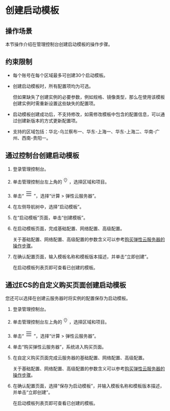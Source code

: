 # 创建启动模板<a name="ecs_03_1202"></a>

## 操作场景<a name="section11746253145419"></a>

本节操作介绍在管理控制台创建启动模板的操作步骤。

## 约束限制<a name="section33311434175713"></a>

-   每个账号在每个区域最多可创建30个启动模板。
-   创建启动模板时，所有配置项均为可选。

    但如果缺失了创建实例的必要参数，例如规格、镜像类型，那么在使用该模板创建实例时需重新设置这些缺失的配置项。

-   启动模板创建成功后，不支持修改，如需修改模板中包含的配置信息，可以通过创建新版本的方式更新配置项。
-   支持的区域包括：华北-乌兰察布一、华东-上海一、华东-上海二、华南-广州、西南-贵阳一。

## 通过控制台创建启动模板<a name="section112420416585"></a>

1.  登录管理控制台。
2.  单击管理控制台左上角的![](figures/icon-region.png)，选择区域和项目。
3.  单击“![](figures/service-list.jpg)”，选择“计算 \> 弹性云服务器”。
4.  在左侧导航树中，选择“启动模板”。
5.  在“启动模板”页面，单击“创建模板”。
6.  在启动模板页面，完成基础配置、网络配置、高级配置。

    关于基础配置、网络配置、高级配置的参数含义可以参考[购买弹性云服务器的操作步骤](https://support.huaweicloud.com/qs-ecs/ecs_02_0009.html)。

7.  在确认配置页面，输入模板名称和模板版本描述，并单击“立即创建”。

    在启动模板列表页即可查看已创建的模板。


## 通过ECS的自定义购买页面创建启动模板<a name="section898212119619"></a>

您还可以选择在创建云服务器时将实例的配置保存为启动模板。

1.  登录管理控制台。
2.  单击管理控制台左上角的![](figures/icon-region.png)，选择区域和项目。
3.  单击“![](figures/service-list.jpg)”，选择“计算 \> 弹性云服务器”。
4.  单击“购买弹性云服务器”，系统进入购买页面。
5.  在自定义购买页面完成云服务器的基础配置、网络配置、高级配置。

    关于基础配置、网络配置、高级配置的参数含义可以参考[购买弹性云服务器的操作步骤](https://support.huaweicloud.com/qs-ecs/ecs_02_0009.html)。

6.  在确认配置页面，选择“保存为启动模板”，并输入模板名称和模板版本描述，并单击“立即创建”。

    在启动模板列表页即可查看已创建的模板。


